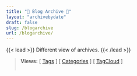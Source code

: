 ```yaml
---
title: "📆 Blog Archive 📅"
layout: "archivebydate"
draft: false
slug: /blogarchive
url: /blogarchive/
---
```

{{< lead >}}
Different view of archives.
{{< /lead >}}

<!--
- https://digitaldrummerj.me/hugo-view-post-grouped-by-month/
- $HugoHome/layouts/page/archivebydate.html
-->

> **Views:** [ [Tags](/tags/) ]  [ [Categories](/categories/) ]  [ [TagCloud](/tagcloud/) ]
<br><br>

